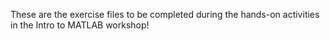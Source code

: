 These are the exercise files to be completed during the hands-on activities in the Intro to MATLAB workshop!
